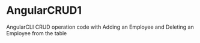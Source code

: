 # AngularCRUD1
AngularCLI CRUD operation code with Adding an Employee and Deleting an Employee from the table
